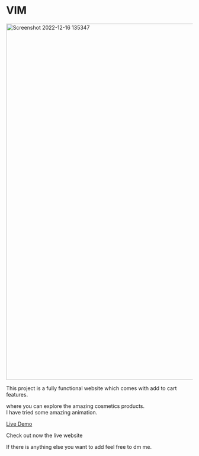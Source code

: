 # VIM
<img width="960" alt="Screenshot 2022-12-16 135347" src="https://user-images.githubusercontent.com/77205201/208055485-61b58dad-f6b0-4257-a63c-a0082c1d8440.png">

This project is a fully functional website which comes with add to cart features.

where you can explore the amazing cosmetics products.  
I have tried some amazing animation.

<a href = "https://vimcosmo.netlify.app/">Live Demo</a>

Check out now the live website

If there is anything else you want to add
feel free to dm me.
